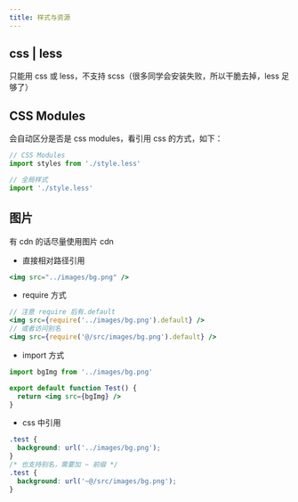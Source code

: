 ```yaml
---
title: 样式与资源
---
```


## css | less

只能用 css 或 less，不支持 scss（很多同学会安装失败，所以干脆去掉，less 足够了）

## CSS Modules

会自动区分是否是 css modules，看引用 css 的方式，如下：

```jsx | pure
// CSS Modules
import styles from './style.less'

// 全局样式
import './style.less'
```

## 图片

有 cdn 的话尽量使用图片 cdn

- 直接相对路径引用

```jsx | pure
<img src="../images/bg.png" />
```

- require 方式

```jsx | pure
// 注意 require 后有.default
<img src={require('../images/bg.png').default} />
// 或者访问别名
<img src={require('@/src/images/bg.png').default} />
```

- import 方式

```jsx | pure
import bgImg from '../images/bg.png'

export default function Test() {
  return <img src={bgImg} />
}
```

- css 中引用

```css
.test {
  background: url('../images/bg.png');
}
/* 也支持别名，需要加 ~ 前缀 */
.test {
  background: url('~@/src/images/bg.png');
}
```
